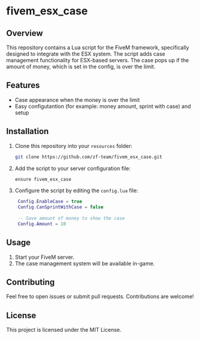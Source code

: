 # fivem_esx_case


## Overview
This repository contains a Lua script for the FiveM framework, specifically designed to integrate with the ESX system. The script adds case management functionality for ESX-based servers.
The case pops up if the amount of money, which is set in the config, is over the limit. 

## Features
- Case appearance when the money is over the limit
- Easy configutantion (for example: money amount, sprint with case) and setup

## Installation

1. Clone this repository into your `resources` folder:

   ```bash
   git clone https://github.com/zf-team/fivem_esx_case.git
   ```

2. Add the script to your server configuration file:

   ```bash
   ensure fivem_esx_case
   ```

3. Configure the script by editing the `config.lua` file:

   ```lua
    Config.EnableCase = true
    Config.CanSprintWithCase = false
    
    -- Save amount of money to show the case
    Config.Amount = 10
   ```

## Usage
1. Start your FiveM server.
2. The case management system will be available in-game.

## Contributing
Feel free to open issues or submit pull requests. Contributions are welcome!

## License
This project is licensed under the MIT License.
